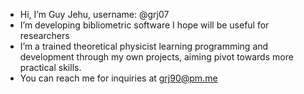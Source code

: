 -  Hi, I’m Guy Jehu, username: @grj07
-  I’m developing bibliometric software I hope will be useful for researchers 
-  I’m a trained theoretical physicist learning programming and development through my own projects, aiming pivot towards more practical skills.
-  You can reach me for inquiries at grj90@pm.me

